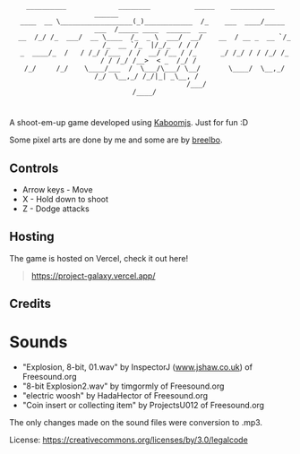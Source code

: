<div align="center">

```
__________             ________           _____    ___________      ______                      
 ____  __ \__________________(_)____________  /_    ___  ____/_____ ___  /_____ ____  ______  __
  __  /_/ /_  ___/  __ \____  /_  _ \  ___/  __/    __  / __ _  __ `/_  /_  __ `/_  |/_/_  / / /
  _  ____/_  /   / /_/ /___  / /  __/ /__ / /_      _/ /_/ / / /_/ /_  / / /_/ /__>  < _  /_/ / 
  /_/     /_/    \____/___  /  \___/\___/ \__/       \____/  \__,_/ /_/  \__,_/ /_/|_| _\__, /  
                       /___/                                                           /____/   
```

</div>

#

A shoot-em-up game developed using [Kaboomjs](https://kaboomjs.com/). Just for fun :D

Some pixel arts are done by me and some are by [breelbo](https://www.instagram.com/breelbo/).

## Controls
- Arrow keys - Move
- X - Hold down to shoot
- Z - Dodge attacks

## Hosting
The game is hosted on Vercel, check it out here!
> https://project-galaxy.vercel.app/

## Credits
# Sounds
- "Explosion, 8-bit, 01.wav" by InspectorJ (www.jshaw.co.uk) of Freesound.org
- "8-bit Explosion2.wav" by timgormly of Freesound.org
- "electric woosh" by HadaHector of Freesound.org
- "Coin insert or collecting item" by ProjectsU012 of Freesound.org

The only changes made on the sound files were conversion to .mp3.

License: https://creativecommons.org/licenses/by/3.0/legalcode